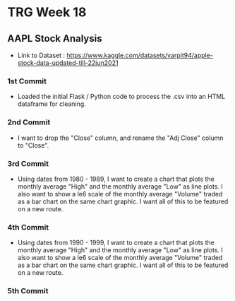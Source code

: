 # TRG Week 18

## AAPL Stock Analysis

- Link to Dataset : https://www.kaggle.com/datasets/varpit94/apple-stock-data-updated-till-22jun2021

### 1st Commit

- Loaded the initial Flask / Python code to process the .csv into an HTML dataframe for cleaning.

### 2nd Commit

- I want to drop the "Close" column, and rename the "Adj Close" column to "Close".

### 3rd Commit

- Using dates from 1980 - 1989, I want to create a chart that plots the monthly average "High" and the monthly average "Low" as line plots. I also want to show a le6 scale of the monthly average "Volume" traded as a bar chart on the same chart graphic. I want all of this to be featured on a new route.

### 4th Commit

- Using dates from 1990 - 1999, I want to create a chart that plots the monthly average "High" and the monthly average "Low" as line plots. I also want to show a le6 scale of the monthly average "Volume" traded as a bar chart on the same chart graphic. I want all of this to be featured on a new route.

### 5th Commit